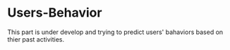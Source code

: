 # Users-Behavior
This part is under develop and trying to predict users' bahaviors based on thier past activities.
